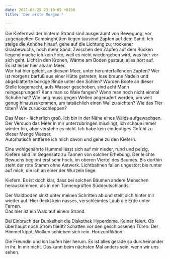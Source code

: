 ```yaml
---
date: 2021-03-25 23:10:05 +0100
title: 'Der erste Morgen '

---
```

Die Kiefernwälder hinterm Strand sind ausgeräumt von Bewegung, vor zugenagelten Campinghütten liegen tausend Zapfen auf dem Sand. Ich steige die Anhöhe hinauf, gehe auf die Lichtung zu; trockener Grasbewuchs, noch mehr Sand. Zwischen den Zapfen auf dem Rücken liegend mache ich kein Foto, weil es nicht wiedergeben wird, was hier vor sich geht. Licht in den Kronen, Wärme am Boden gestaut, alles hört auf.  
Es ist leiser hier als am Meer.  
Wer hat hier gelebt, an diesem Meer, unter herunterfallenden Zapfen? Wer ist morgens barfuß aus einer Hütte getreten; lose braune Nadeln und abgeblätterte borkige Rinde unter den Sohlen? Wurden Boote an dieser Stelle losgemacht, aufs Wasser geschoben, sind acht Mann reingesprungen? Kann man so Wale fangen? Wenn man noch nicht einmal Schuhe hat? Wie lang muss gegen Wellen angerudert werden, um weit genug hinauszukommen, um tatsächlich einen Wal zu sichten? Wie das Tier töten? Wie zurückschleppen?

Das Meer - lächerlich groß. Ich bin in der Nähe eines Walds aufgewachsen.  
Der Versuch das Meer in mir unterzubringen misslingt, ich schaue immer wieder hin, aber verstehe es nicht. Ich habe kein eindeutiges Gefühl zu dieser Menge Wasser.  
Automatisch entferne ich mich davon und gehe zu den Kiefern.

Eine wohlgenährte Hummel lässt sich auf mir nieder, rund und pelzig.  
Kiefern sind im Gegensatz zu Tannen von solcher Erhebung. Der leichte Bewuchs beginnt erst sehr hoch, im oberen Viertel des Baumes. Bis dorthin steht der rote Stamm ohne Astwerk. Lichtbahnen fallen ungestört bis runter auf mich, die ich an einer der Wurzeln liege.

Kiefern. Es ist doch klar, dass bei solchen Bäumen andere Menschen herauskommen, als in den Tannengrüften Süddeutschlands.

Der Waldboden sinkt unter meinen Schritten ab und stellt sich hinter mir wieder auf. Hier deckt kein nasses, verschleimtes Laub die Erde unter Farnen.  
Das hier ist ein Wald auf einem Strand.

Bei Einbruch der Dunkelheit die Diskothek Hyperdome. Keiner feiert. Ob überhaupt noch Strom fließt? Schatten vor den geschlossenen Türen. Der Himmel kippt, Wolken schieben sich rein. Horizontfiktion.

Die Freundin und ich laufen hier herum. Es ist alles gerade so durcheinander in ihr. In mir nicht. Das kann beim nächsten Mal anders sein, wenn wir uns sehen.